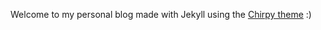 Welcome to my personal blog made with Jekyll using the [Chirpy theme](https://github.com/cotes2020/jekyll-theme-chirpy/) :)
